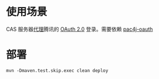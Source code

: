 
# 使用场景
CAS 服务器[代理](http://jasig.github.io/cas/development/integration/Delegate-Authentication.html)腾讯的 [OAuth 2.0](http://wiki.open.qq.com/wiki/website/OAuth2.0%E5%BC%80%E5%8F%91%E6%96%87%E6%A1%A3) 登录。需要依赖 [pac4j-oauth](https://github.com/pac4j/pac4j)


# 部署

```
mvn -Dmaven.test.skip.exec clean deploy
```


